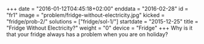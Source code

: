 +++
date = "2016-01-12T04:45:18+02:00"
enddata = "2016-02-28"
id = "fr1"
image = "problem/fridge-without-electricity.jpg"
kicked = "fridge/prob-2/"
solutions = ["fridge/sol-1/"]
startdate = "2015-12-25"
title = "Fridge Without Electricity?"
weight = "0"
device = "Fridge"
+++
Why is it that your fridge always has a problem when you are on holiday?
